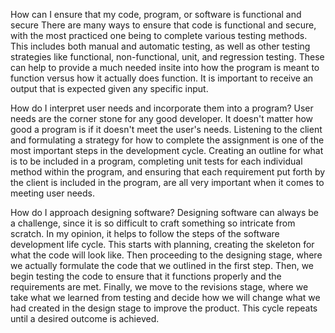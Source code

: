 How can I ensure that my code, program, or software is functional and secure
There are many ways to ensure that code is functional and secure, with the most practiced one being to complete various testing methods.  This includes both manual and automatic testing, as well as other testing strategies like functional, non-functional, unit, and regression testing.  These can help to provide a much needed insite into how the program is meant to function versus how it actually does function.  It is important to receive an output that is expected given any specific input.

How do I interpret user needs and incorporate them into a program?
User needs are the corner stone for any good developer.  It doesn't matter how good a program is if it doesn't meet the user's needs.  Listening to the client and formulating a strategy for how to complete the assignment is one of the most important steps in the development cycle.  Creating an outline for what is to be included in a program, completing unit tests for each individual method within the program, and ensuring that each requirement put forth by the client is included in the program, are all very important when it comes to meeting user needs.

How do I approach designing software?
Designing software can always be a challenge, since it is so difficult to craft something so intricate from scratch.  In my opinion, it helps to follow the steps of the software development life cycle.  This starts with planning, creating the skeleton for what the code will look like.  Then proceeding to the designing stage, where we actually formulate the code that we outlined in the first step.  Then, we begin testing the code to ensure that it functions properly and the requirements are met. Finally, we move to the revisions stage, where we take what we learned from testing and decide how we will change what we had created in the design stage to improve the product.  This cycle repeats until a desired outcome is achieved.  
